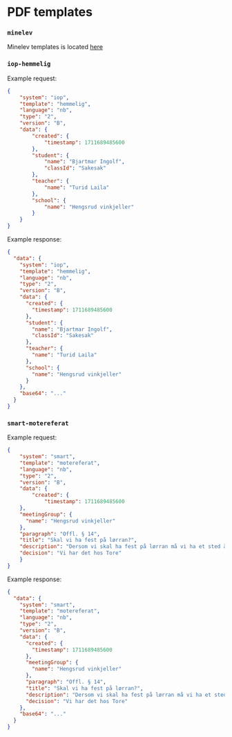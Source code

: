 # PDF templates

### `minelev`

Minelev templates is located [here](https://github.com/vtfk/minelev-api/blob/main/docs/postDocument.md)

### `iop-hemmelig`

Example request:
```json
{
	"system": "iop",
	"template": "hemmelig",
	"language": "nb",
	"type": "2",
	"version": "B",
	"data": {
		"created": {
			"timestamp": 1711689485600
		},
		"student": {
			"name": "Bjartmar Ingolf",
			"classId": "Sakesak"
		},
		"teacher": {
			"name": "Turid Laila"
		},
		"school": {
			"name": "Hengsrud vinkjeller"
		}
	}
}
```

Example response:
```json
{
  "data": {
    "system": "iop",
    "template": "hemmelig",
    "language": "nb",
    "type": "2",
    "version": "B",
    "data": {
      "created": {
        "timestamp": 1711689485600
      },
      "student": {
        "name": "Bjartmar Ingolf",
        "classId": "Sakesak"
      },
      "teacher": {
        "name": "Turid Laila"
      },
      "school": {
        "name": "Hengsrud vinkjeller"
      }
    },
    "base64": "..."
  }
}
```

### `smart-motereferat`

Example request:
```json
{
	"system": "smart",
	"template": "motereferat",
	"language": "nb",
	"type": "2",
	"version": "B",
	"data": {
		"created": {
			"timestamp": 1711689485600
    },
    "meetingGroup": {
      "name": "Hengsrud vinkjeller"
    },
    "paragraph": "Offl. § 14",
    "title": "Skal vi ha fest på lørran?",
    "description": "Dersom vi skal ha fest på lørran må vi ha et sted å ha det",
    "decision": "Vi har det hos Tore"
	}
}
```

Example response:
```json
{
  "data": {
    "system": "smart",
    "template": "motereferat",
    "language": "nb",
    "type": "2",
    "version": "B",
    "data": {
      "created": {
        "timestamp": 1711689485600
      },
      "meetingGroup": {
        "name": "Hengsrud vinkjeller"
      },
      "paragraph": "Offl. § 14",
      "title": "Skal vi ha fest på lørran?",
      "description": "Dersom vi skal ha fest på lørran må vi ha et sted å ha det",
      "decision": "Vi har det hos Tore"
    },
    "base64": "..."
  }
}
```
